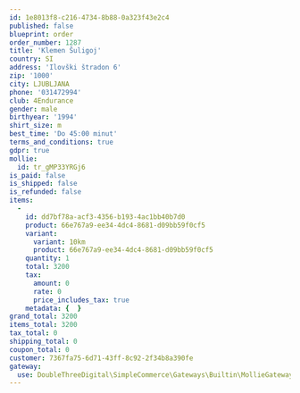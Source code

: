 ```yaml
---
id: 1e8013f8-c216-4734-8b88-0a323f43e2c4
published: false
blueprint: order
order_number: 1287
title: 'Klemen Šuligoj'
country: SI
address: 'Ilovški štradon 6'
zip: '1000'
city: LJUBLJANA
phone: '031472994'
club: 4Endurance
gender: male
birthyear: '1994'
shirt_size: m
best_time: 'Do 45:00 minut'
terms_and_conditions: true
gdpr: true
mollie:
  id: tr_gMP33YRGj6
is_paid: false
is_shipped: false
is_refunded: false
items:
  -
    id: dd7bf78a-acf3-4356-b193-4ac1bb40b7d0
    product: 66e767a9-ee34-4dc4-8681-d09bb59f0cf5
    variant:
      variant: 10km
      product: 66e767a9-ee34-4dc4-8681-d09bb59f0cf5
    quantity: 1
    total: 3200
    tax:
      amount: 0
      rate: 0
      price_includes_tax: true
    metadata: {  }
grand_total: 3200
items_total: 3200
tax_total: 0
shipping_total: 0
coupon_total: 0
customer: 7367fa75-6d71-43ff-8c92-2f34b8a390fe
gateway:
  use: DoubleThreeDigital\SimpleCommerce\Gateways\Builtin\MollieGateway
---
```

